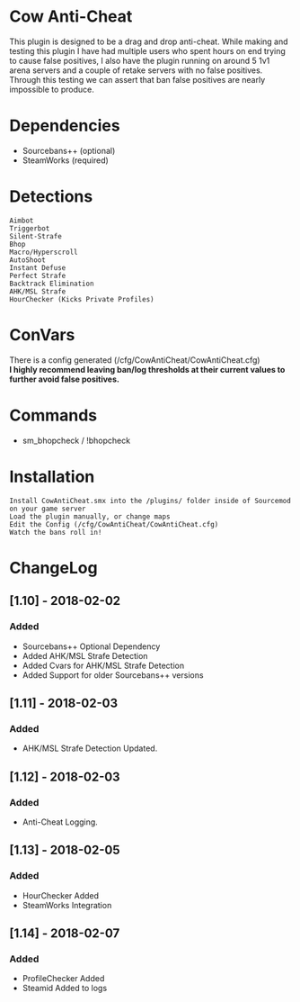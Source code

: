 # Cow Anti-Cheat
This plugin is designed to be a drag and drop anti-cheat. While making and testing this plugin I have had multiple users who spent hours on end trying to cause false positives, I also have the plugin running on around 5 1v1 arena servers and a couple of retake servers with no false positives. Through this testing we can assert that ban false positives are nearly impossible to produce.

# Dependencies
- Sourcebans++ (optional)
- SteamWorks (required)

# Detections
    Aimbot
    Triggerbot
    Silent-Strafe
    Bhop
    Macro/Hyperscroll
    AutoShoot
    Instant Defuse
    Perfect Strafe
    Backtrack Elimination
    AHK/MSL Strafe
    HourChecker (Kicks Private Profiles)

# ConVars
There is a config generated (/cfg/CowAntiCheat/CowAntiCheat.cfg)<br />
**I highly recommend leaving ban/log thresholds at their current values to further avoid false positives.**

# Commands
- sm_bhopcheck / !bhopcheck

# Installation
    Install CowAntiCheat.smx into the /plugins/ folder inside of Sourcemod on your game server
    Load the plugin manually, or change maps
    Edit the Config (/cfg/CowAntiCheat/CowAntiCheat.cfg)
    Watch the bans roll in!

# ChangeLog
## [1.10] - 2018-02-02
### Added
- Sourcebans++ Optional Dependency
- Added AHK/MSL Strafe Detection
- Added Cvars for AHK/MSL Strafe Detection
- Added Support for older Sourcebans++ versions

## [1.11] - 2018-02-03
### Added
- AHK/MSL Strafe Detection Updated.

## [1.12] - 2018-02-03
### Added
- Anti-Cheat Logging.

## [1.13] - 2018-02-05
### Added
- HourChecker Added
- SteamWorks Integration

## [1.14] - 2018-02-07
### Added
- ProfileChecker Added
- Steamid Added to logs
